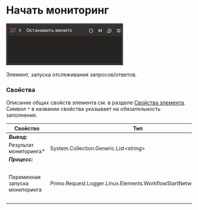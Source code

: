 # Начать мониторинг

![](../../../resources/activities/extra/request-logger/stop-network-monitoring.png)

Элемент, запуска отслеживания запросов/ответов.

### Свойства
Описание общих свойств элемента см. в разделе [Свойства элемента](https://docs.primo-rpa.ru/primo-rpa/primo-studio/process/elements#svoistva-elementa).\
Символ `*` в названии свойства указывает на обязательность заполнения.

| Свойство             | Тип                   | Описание                                      |
| -------------------- | --------------------- | --------------------------------------------- |
| ***Вывод:***       | |  |
| Результат мониторинга\*              | System.Collection.Generic.List\<string>    | Результат мониторинга |
| ***Процесс:***       | |  |
| Переменная запуска мониторинга              | Primo.Request.Logger.Linux.Elements.WorkflowStartNetworkMonitoring    | Переменная хранящая экземпляр активности запуска мониторинга |
